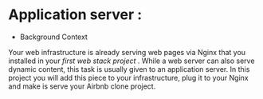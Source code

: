 # Application server :

* Background Context


Your web infrastructure is already serving web pages via Nginx that you installed in your *first web stack project* . While a web server can also serve dynamic content, this task is usually given to an application server. In this project you will add this piece to your infrastructure, plug it to your Nginx and make is serve your Airbnb clone project.
